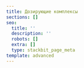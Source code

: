 ```yaml
---
title: Дозирующие комплексы
sections: []
seo:
  title: ''
  description: ''
  robots: []
  extra: []
  type: stackbit_page_meta
template: advanced
---
```

